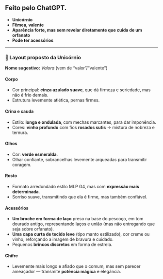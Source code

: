 ## Feito pelo ChatGPT.

* **Unicórnio**
* **Fêmea, valente**
* **Aparência forte, mas sem revelar diretamente que cuida de um orfanato**
* **Pode ter acessórios**

---

### 🎨 Layout proposto da Unicórnio

**Nome sugestivo:** *Valora* (vem de “valor”/“valente”)

#### Corpo

* Cor principal: **cinza azulado suave**, que dá firmeza e seriedade, mas não é frio demais.
* Estrutura levemente atlética, pernas firmes.

#### Crina e cauda

* Estilo: **longa e ondulada**, com mechas marcantes, para dar imponência.
* Cores: **vinho profundo** com fios **rosados sutis** → mistura de nobreza e ternura.

#### Olhos

* Cor: **verde esmeralda**.
* Olhar confiante, sobrancelhas levemente arqueadas para transmitir coragem.

#### Rosto

* Formato arredondado estilo MLP G4, mas com **expressão mais determinada**.
* Sorriso suave, transmitindo que ela é firme, mas também confiável.

#### Acessórios

* **Um broche em forma de laço** preso na base do pescoço, em tom dourado antigo, representando laços e união (mas não entregando que seja sobre orfanato).
* **Uma capa curta de tecido leve** (tipo manto estilizado), cor creme ou vinho, reforçando a imagem de bravura e cuidado.
* Pequenos **brincos discretos** em forma de estrela.

#### Chifre

* Levemente mais longo e afiado que o comum, mas sem parecer ameaçador — transmite **potência mágica** e elegância.

